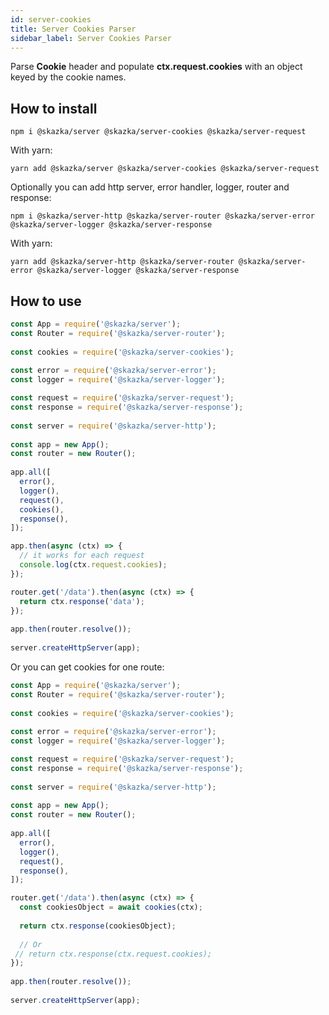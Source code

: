 ```yaml
---
id: server-cookies
title: Server Cookies Parser
sidebar_label: Server Cookies Parser
---
```


Parse **Cookie** header and populate **ctx.request.cookies** with an object keyed by the cookie names. 

## How to install

    npm i @skazka/server @skazka/server-cookies @skazka/server-request

With yarn:

    yarn add @skazka/server @skazka/server-cookies @skazka/server-request

Optionally you can add http server, error handler, logger, router and response:

    npm i @skazka/server-http @skazka/server-router @skazka/server-error @skazka/server-logger @skazka/server-response
      
With yarn:

    yarn add @skazka/server-http @skazka/server-router @skazka/server-error @skazka/server-logger @skazka/server-response

## How to use

```javascript
const App = require('@skazka/server');
const Router = require('@skazka/server-router');
        
const cookies = require('@skazka/server-cookies');
        
const error = require('@skazka/server-error');
const logger = require('@skazka/server-logger');

const request = require('@skazka/server-request');
const response = require('@skazka/server-response');
        
const server = require('@skazka/server-http');
        
const app = new App();
const router = new Router();
        
app.all([
  error(),
  logger(),
  request(),
  cookies(),
  response(),
]);

app.then(async (ctx) => {
  // it works for each request
  console.log(ctx.request.cookies);
});

router.get('/data').then(async (ctx) => {
  return ctx.response('data'); 
});
        
app.then(router.resolve());
        
server.createHttpServer(app);
```

Or you can get cookies for one route:

```javascript
const App = require('@skazka/server');
const Router = require('@skazka/server-router');
        
const cookies = require('@skazka/server-cookies');
        
const error = require('@skazka/server-error');
const logger = require('@skazka/server-logger');

const request = require('@skazka/server-request');
const response = require('@skazka/server-response');
        
const server = require('@skazka/server-http');
        
const app = new App();
const router = new Router();
        
app.all([
  error(),
  logger(),
  request(),
  response(),
]);

router.get('/data').then(async (ctx) => {
  const cookiesObject = await cookies(ctx);
  
  return ctx.response(cookiesObject); 
  
  // Or
 // return ctx.response(ctx.request.cookies); 
});
        
app.then(router.resolve());
        
server.createHttpServer(app);
```
